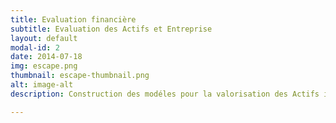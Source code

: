 ```yaml
---
title: Evaluation financière
subtitle: Evaluation des Actifs et Entreprise
layout: default
modal-id: 2
date: 2014-07-18
img: escape.png
thumbnail: escape-thumbnail.png
alt: image-alt
description: Construction des modéles pour la valorisation des Actifs incorporels et Entrprise ainsi la validation des hypothèses.

---
```

